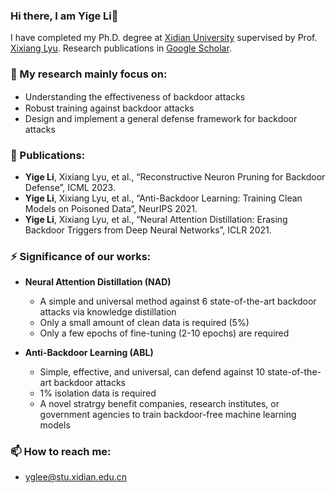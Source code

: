### Hi there, I am Yige Li👋

I have completed my Ph.D. degree at [Xidian University](https://www.xidian.edu.cn/) supervised by Prof. [Xixiang Lyu](https://web.xidian.edu.cn/xxlv/). Research publications in [Google Scholar](https://scholar.google.com/citations?user=h0cS2nQAAAAJ&hl=zh-EN).

### 🔭 My research mainly focus on:

- Understanding the eﬀectiveness of backdoor attacks
- Robust training against backdoor attacks
- Design and implement a general defense framework for backdoor attacks

<!-- ### 🤔 My Internship Experience:

- Beijing Samsung Electronics Research Institute (*2018.06-2018.09*)
  - Review study on model lightweight methods
  - Lightweight face detection based on MtCNN
- Beijing Thunder R&D Center (*2018.03-2018.06*)
  - Large-scale video retrieval based on perceptual hash
  - Web video annotation tool development -->

### 🌱 Publications:  

- **Yige Li**, Xixiang Lyu, et al., “Reconstructive Neuron Pruning for Backdoor Defense”, ICML 2023.  
- **Yige Li**, Xixiang Lyu, et al., “Anti-Backdoor Learning: Training Clean Models on Poisoned Data”, NeurIPS 2021.
- **Yige Li**, Xixiang Lyu, et al., “Neural Attention Distillation: Erasing Backdoor Triggers from Deep Neural Networks”, ICLR 2021.
<!-- - 张煜，吕锡香，邹宇聪， **李一戈**，“基于生成对抗网络的文本序列数据集脱敏”，网络安全学报， 2020.
- 田家会，吕锡香，邹仁朋， **李一戈**，“一种联邦学习中的公平资源分配方案”，计算机研究与发展， 2021. -->

### ⚡ Significance of our works:

- **Neural Attention Distillation (NAD)**
  - A simple and universal method against 6 state-of-the-art backdoor attacks via knowledge distillation
  - Only a small amount of clean data is required (5%)
  - Only a few epochs of fine-tuning (2-10 epochs) are required

- **Anti-Backdoor Learning (ABL)**
  - Simple, effective, and universal, can defend against 10 state-of-the-art backdoor attacks
  - 1\% isolation data is required
  - A novel stratrgy benefit companies, research institutes, or government agencies to train backdoor-free machine learning models

### 📫 How to reach me:

- yglee@stu.xidian.edu.cn

<!--
**Yige-Li** is a ✨ _special_ ✨ repository because its `README.md` (this file) appears on your GitHub profile.

Here are some ideas to get you started:

- 🔭 I’m currently working on ...
- 🌱 I’m currently learning ...
- 👯 I’m looking to collaborate on ...
- 🤔 I’m looking for help with ...
- 💬 Ask me about ...
- 📫 How to reach me: ...
- 😄 Pronouns: ...
- ⚡ Fun fact: ...
  -->
